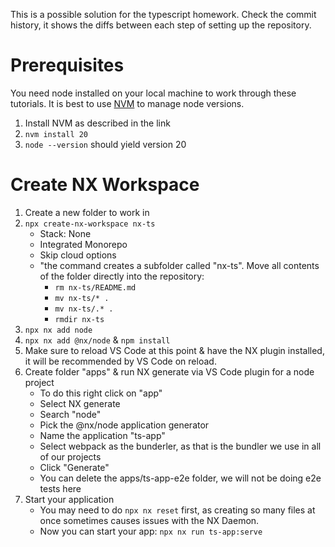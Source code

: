 This is a possible solution for the typescript homework.
Check the commit history, it shows the diffs between each step of setting up the repository.

# Prerequisites

You need node installed on your local machine to work through these tutorials. It is best to use [NVM](https://github.com/nvm-sh/nvm?tab=readme-ov-file#installing-and-updating) to manage node versions.

1. Install NVM as described in the link
1. `nvm install 20`
1. `node --version` should yield version 20

# Create NX Workspace

1.  Create a new folder to work in
1.  `npx create-nx-workspace nx-ts`
    - Stack: None
    - Integrated Monorepo
    - Skip cloud options
    - "the command creates a subfolder called "nx-ts". Move all contents of the folder directly into the repository:
      - `rm nx-ts/README.md`
      - `mv nx-ts/* .`
      - `mv nx-ts/.* .`
      - `rmdir nx-ts`
1.  `npx nx add node`
1.  `npx nx add @nx/node` & `npm install`
1.  Make sure to reload VS Code at this point & have the NX plugin installed, it will be recommended by VS Code on reload.
1.  Create folder "apps" & run NX generate via VS Code plugin for a node project
    - To do this right click on "app"
    - Select NX generate
    - Search "node"
    - Pick the @nx/node application generator
    - Name the application "ts-app"
    - Select webpack as the bunderler, as that is the bundler we use in all of our projects
    - Click "Generate"
    - You can delete the apps/ts-app-e2e folder, we will not be doing e2e tests here
1.  Start your application
    - You may need to do `npx nx reset` first, as creating so many files at once sometimes causes issues with the NX Daemon.
    - Now you can start your app: `npx nx run ts-app:serve`
